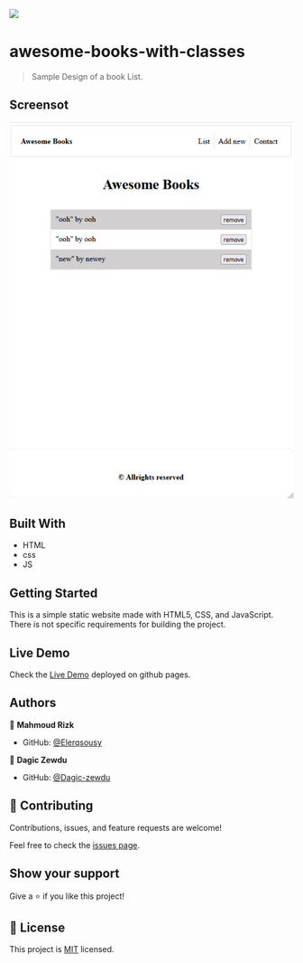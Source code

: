 ![](https://img.shields.io/badge/Microverse-blueviolet)

# awesome-books-with-classes

> Sample Design of a book List.

## Screensot

![screenshot](./screenshot-1.png)

## Built With

- HTML
- css
- JS
## Getting Started

This is a simple static website made with HTML5, CSS, and JavaScript. There is not specific requirements for building the project.
## Live Demo

Check the [Live Demo](https://dagic-zewdu.github.io/awesome-books-with-classes/) deployed on github pages.
## Authors

👤 **Mahmoud Rizk**

- GitHub: [@Elerqsousy](https://github.com/Elerqsousy)

👤 **Dagic Zewdu**

- GitHub: [@Dagic-zewdu ](https://github.com/Dagic-zewdu)

## 🤝 Contributing

Contributions, issues, and feature requests are welcome!

Feel free to check the [issues page](../../issues/).

## Show your support

Give a ⭐️ if you like this project!

## 📝 License

This project is [MIT](./LICENSE) licensed.
